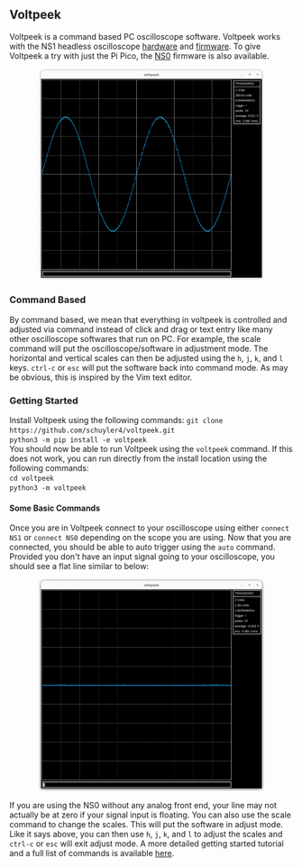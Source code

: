 ## Voltpeek
Voltpeek is a command based PC oscilloscope software. Voltpeek works
with the NS1 headless oscilloscope [hardware](https://hackaday.io/project/197104-ns1-oscilloscope) and [firmware](https://github.com/schuyler4/NS1-Firmware). To give Voltpeek a try with just the Pi Pico, the [NS0](https://github.com/schuyler4/NS0-Oscilloscope) firmware is also available.

<p align="center">
<img src="./picture.png" width=400>
</p>

### Command Based 
By command based, we mean that everything in voltpeek is controlled and adjusted via command instead of
click and drag or text entry like many other oscilloscope softwares that run on PC. For example, the
scale command will put the oscilloscope/software in adjustment mode. The horizontal and vertical
scales can then be adjusted using the `h`, `j`, `k`, and `l` keys. `ctrl-c` or `esc` will put the software back into 
command mode. As may be obvious, this is inspired by the Vim text editor. 

### Getting Started
Install Voltpeek using the following commands:
`git clone https://github.com/schuyler4/voltpeek.git`    
`python3 -m pip install -e voltpeek`   
You should now be able to run Voltpeek using the `voltpeek` command. If this does not work, you can run directly from
the install location using the following commands:  
`cd voltpeek`  
`python3 -m voltpeek`  

#### Some Basic Commands
Once you are in Voltpeek connect to your oscilloscope using either `connect NS1` or `connect NS0` depending on the scope you are using.
Now that you are connected, you should be able to auto trigger using the `auto` command. Provided you don't have an input signal 
going to your oscilloscope, you should see a flat line similar to below:

<p align="center">
<img src="./auto.png" width=400>
</p>

If you are using the NS0 without any analog front end, your line may not actually be at zero if your signal input is floating.
You can also use the scale command to change the scales. This will put the software in adjust mode. Like it says above, 
you can then use  `h`, `j`, `k`, and `l` to adjust the scales and `ctrl-c` or `esc` will exit adjust mode. A more detailed getting
started tutorial and a full list of commands is available [here](https://www.voltpeeklabs.io/). 
